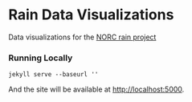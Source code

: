 # Rain Data Visualizations

Data visualizations for the [NORC rain project](https://github.com/NORCatUofC/rain)

### Running Locally

`jekyll serve --baseurl ''`

And the site will be available at [http://localhost:5000](http://localhost:5000).

